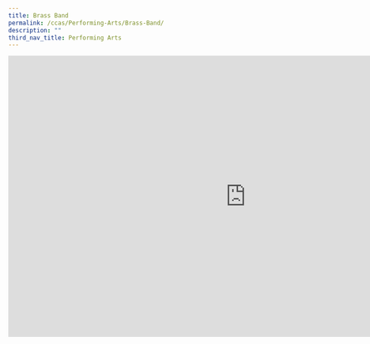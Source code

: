 ```yaml
---
title: Brass Band
permalink: /ccas/Performing-Arts/Brass-Band/
description: ""
third_nav_title: Performing Arts
---
```

<iframe allowfullscreen="true" height="569" width="960" frameborder="0" src="https://docs.google.com/presentation/d/e/2PACX-1vQXxOtn8XzS5hUAnu72sRRxxW2aj0L5UR0KER5X2RPVINUwU4JIRNs1KlQ-Cfl2eMNm7VnJlPDw58ae/embed?start=false&amp;loop=false&amp;delayms=3000"></iframe>